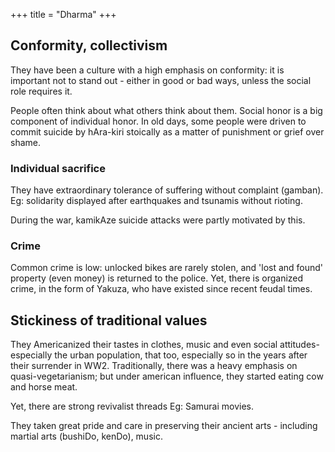 +++
title = "Dharma"
+++

## Conformity, collectivism
They have been a culture with a high emphasis on conformity: it is important not to stand out - either in good or bad ways, unless the social role requires it.

People often think about what others think about them. Social honor is a big component of individual honor. In old days, some people were driven to commit suicide by hAra-kiri stoically as a matter of punishment or grief over shame.

### Individual sacrifice
They have extraordinary tolerance of suffering without complaint (gamban). Eg: solidarity displayed after earthquakes and tsunamis without rioting.

During the war, kamikAze suicide attacks were partly motivated by this.

### Crime
Common crime is low: unlocked bikes are rarely stolen, and 'lost and found' property (even money) is returned to the police. Yet, there is organized crime, in the form of Yakuza, who have existed since recent feudal times.

## Stickiness of traditional values
They Americanized their tastes in clothes, music and even social attitudes- especially the urban population, that too, especially so in the years after their surrender in WW2. Traditionally, there was a heavy emphasis on quasi-vegetarianism; but under american influence, they started eating cow and horse meat.

Yet, there are strong revivalist threads Eg: Samurai movies.

They taken great pride and care in preserving their ancient arts - including martial arts (bushiDo, kenDo), music.


